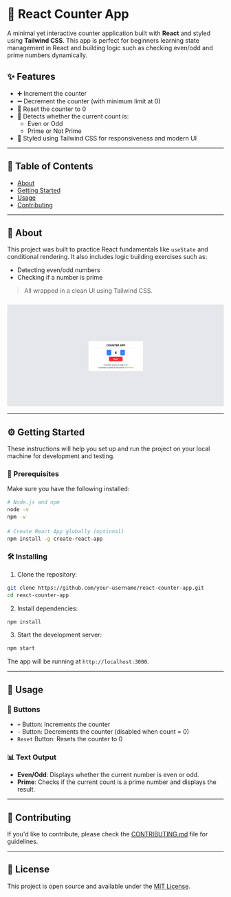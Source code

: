 # 🧮 React Counter App

A minimal yet interactive counter application built with **React** and styled using **Tailwind CSS**. This app is perfect for beginners learning state management in React and building logic such as checking even/odd and prime numbers dynamically.

## ✨ Features

- ➕ Increment the counter
- ➖ Decrement the counter (with minimum limit at 0)
- 🔄 Reset the counter to 0
- 🧠 Detects whether the current count is:
  - Even or Odd
  - Prime or Not Prime
- 💨 Styled using Tailwind CSS for responsiveness and modern UI

---

## 📂 Table of Contents

- [About](#about)
- [Getting Started](#getting-started)
- [Usage](#usage)
- [Contributing](#contributing)

---

## 📖 About <a name="about"></a>

This project was built to practice React fundamentals like `useState` and conditional rendering. It also includes logic building exercises such as:

- Detecting even/odd numbers
- Checking if a number is prime

> All wrapped in a clean UI using Tailwind CSS.
<img src="./public/Counter 2.0.png" style="margin-top: 10px;">

---

## ⚙️ Getting Started <a name="getting-started"></a>

These instructions will help you set up and run the project on your local machine for development and testing.

### 🧱 Prerequisites

Make sure you have the following installed:

```bash
# Node.js and npm
node -v
npm -v

# Create React App globally (optional)
npm install -g create-react-app
```

### 🛠️ Installing

1. Clone the repository:

```bash
git clone https://github.com/your-username/react-counter-app.git
cd react-counter-app
```

2. Install dependencies:

```bash
npm install
```

3. Start the development server:

```bash
npm start
```

The app will be running at `http://localhost:3000`.

---

## 🚀 Usage <a name="usage"></a>

### 🔘 Buttons

- `+` Button: Increments the counter
- `-` Button: Decrements the counter (disabled when count = 0)
- `Reset` Button: Resets the counter to 0

### 📊 Text Output

- **Even/Odd**: Displays whether the current number is even or odd.
- **Prime**: Checks if the current count is a prime number and displays the result.

---

## 🤝 Contributing <a name="contributing"></a>

If you'd like to contribute, please check the [CONTRIBUTING.md](../CONTRIBUTING.md) file for guidelines.

---

## 📌 License

This project is open source and available under the [MIT License](LICENSE).


